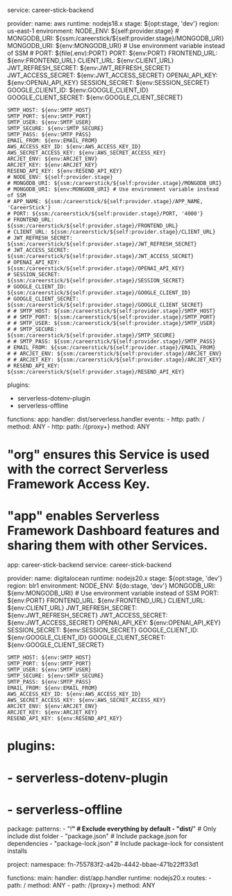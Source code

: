 service: career-stick-backend

provider:
name: aws
runtime: nodejs18.x
stage: ${opt:stage, 'dev'}
  region: us-east-1
  environment:
    NODE_ENV: ${self:provider.stage}
    # MONGODB_URI: ${ssm:/careerstick/${self:provider.stage}/MONGODB_URI}
MONGODB_URI: ${env:MONGODB_URI} # Use environment variable instead of SSM # PORT: ${file(.env):PORT}
PORT: ${env:PORT}
FRONTEND_URL: ${env:FRONTEND_URL}
CLIENT_URL: ${env:CLIENT_URL}
JWT_REFRESH_SECRET: ${env:JWT_REFRESH_SECRET}
JWT_ACCESS_SECRET: ${env:JWT_ACCESS_SECRET}
OPENAI_API_KEY: ${env:OPENAI_API_KEY}
SESSION_SECRET: ${env:SESSION_SECRET}
GOOGLE_CLIENT_ID: ${env:GOOGLE_CLIENT_ID}
GOOGLE_CLIENT_SECRET: ${env:GOOGLE_CLIENT_SECRET}

    SMTP_HOST: ${env:SMTP_HOST}
    SMTP_PORT: ${env:SMTP_PORT}
    SMTP_USER: ${env:SMTP_USER}
    SMTP_SECURE: ${env:SMTP_SECURE}
    SMTP_PASS: ${env:SMTP_PASS}
    EMAIL_FROM: ${env:EMAIL_FROM}
    AWS_ACCESS_KEY_ID: ${env:AWS_ACCESS_KEY_ID}
    AWS_SECRET_ACCESS_KEY: ${env:AWS_SECRET_ACCESS_KEY}
    ARCJET_ENV: ${env:ARCJET_ENV}
    ARCJET_KEY: ${env:ARCJET_KEY}
    RESEND_API_KEY: ${env:RESEND_API_KEY}
    # NODE_ENV: ${self:provider.stage}
    # MONGODB_URI: ${ssm:/careerstick/${self:provider.stage}/MONGODB_URI}
    # MONGODB_URI: ${env:MONGODB_URI} # Use environment variable instead of SSM
    # APP_NAME: ${ssm:/careerstick/${self:provider.stage}/APP_NAME, 'CareerStick'}
    # PORT: ${ssm:/careerstick/${self:provider.stage}/PORT, '4000'}
    # FRONTEND_URL: ${ssm:/careerstick/${self:provider.stage}/FRONTEND_URL}
    # CLIENT_URL: ${ssm:/careerstick/${self:provider.stage}/CLIENT_URL}
    # JWT_REFRESH_SECRET: ${ssm:/careerstick/${self:provider.stage}/JWT_REFRESH_SECRET}
    # JWT_ACCESS_SECRET: ${ssm:/careerstick/${self:provider.stage}/JWT_ACCESS_SECRET}
    # OPENAI_API_KEY: ${ssm:/careerstick/${self:provider.stage}/OPENAI_API_KEY}
    # SESSION_SECRET: ${ssm:/careerstick/${self:provider.stage}/SESSION_SECRET}
    # GOOGLE_CLIENT_ID: ${ssm:/careerstick/${self:provider.stage}/GOOGLE_CLIENT_ID}
    # GOOGLE_CLIENT_SECRET: ${ssm:/careerstick/${self:provider.stage}/GOOGLE_CLIENT_SECRET}
    # # SMTP_HOST: ${ssm:/careerstick/${self:provider.stage}/SMTP_HOST}
    # # SMTP_PORT: ${ssm:/careerstick/${self:provider.stage}/SMTP_PORT}
    # # SMTP_USER: ${ssm:/careerstick/${self:provider.stage}/SMTP_USER}
    # # SMTP_SECURE: ${ssm:/careerstick/${self:provider.stage}/SMTP_SECURE}
    # # SMTP_PASS: ${ssm:/careerstick/${self:provider.stage}/SMTP_PASS}
    # EMAIL_FROM: ${ssm:/careerstick/${self:provider.stage}/EMAIL_FROM}
    # # ARCJET_ENV: ${ssm:/careerstick/${self:provider.stage}/ARCJET_ENV}
    # # ARCJET_KEY: ${ssm:/careerstick/${self:provider.stage}/ARCJET_KEY}
    # RESEND_API_KEY: ${ssm:/careerstick/${self:provider.stage}/RESEND_API_KEY}

plugins:

- serverless-dotenv-plugin
- serverless-offline

functions:
app:
handler: dist/serverless.handler
events: - http:
path: /
method: ANY - http:
path: /{proxy+}
method: ANY

# "org" ensures this Service is used with the correct Serverless Framework Access Key.

# "app" enables Serverless Framework Dashboard features and sharing them with other Services.

app: career-stick-backend
service: career-stick-backend

provider:
name: digitalocean
runtime: nodejs20.x
stage: ${opt:stage, 'dev'}
region: blr1
environment:
NODE_ENV: ${do:stage, 'dev'}
MONGODB_URI: ${env:MONGODB_URI} # Use environment variable instead of SSM
PORT: ${env:PORT}
FRONTEND_URL: ${env:FRONTEND_URL}
CLIENT_URL: ${env:CLIENT_URL}
JWT_REFRESH_SECRET: ${env:JWT_REFRESH_SECRET}
JWT_ACCESS_SECRET: ${env:JWT_ACCESS_SECRET}
OPENAI_API_KEY: ${env:OPENAI_API_KEY}
SESSION_SECRET: ${env:SESSION_SECRET}
GOOGLE_CLIENT_ID: ${env:GOOGLE_CLIENT_ID}
GOOGLE_CLIENT_SECRET: ${env:GOOGLE_CLIENT_SECRET}

    SMTP_HOST: ${env:SMTP_HOST}
    SMTP_PORT: ${env:SMTP_PORT}
    SMTP_USER: ${env:SMTP_USER}
    SMTP_SECURE: ${env:SMTP_SECURE}
    SMTP_PASS: ${env:SMTP_PASS}
    EMAIL_FROM: ${env:EMAIL_FROM}
    AWS_ACCESS_KEY_ID: ${env:AWS_ACCESS_KEY_ID}
    AWS_SECRET_ACCESS_KEY: ${env:AWS_SECRET_ACCESS_KEY}
    ARCJET_ENV: ${env:ARCJET_ENV}
    ARCJET_KEY: ${env:ARCJET_KEY}
    RESEND_API_KEY: ${env:RESEND_API_KEY}

# plugins:

# - serverless-dotenv-plugin

# - serverless-offline

package:
patterns: - "!**" # Exclude everything by default - "dist/**" # Only include dist folder - "package.json" # Include package.json for dependencies - "package-lock.json" # Include package-lock for consistent installs

project:
namespace: fn-755783f2-a42b-4442-bbae-471b22ff33d1

functions:
main:
handler: dist/app.handler
runtime: nodejs20.x
routes: - path: /
method: ANY - path: /{proxy+}
method: ANY
